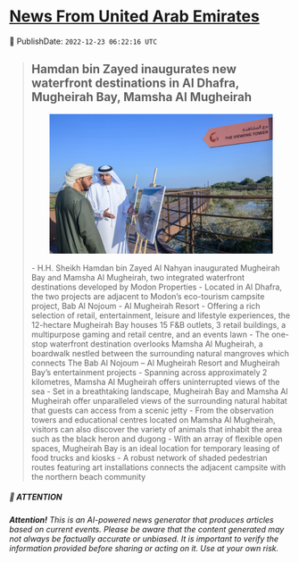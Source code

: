 [News From United Arab Emirates](https://github.com/UAE-Camel/News)
==========


📆 PublishDate: `2022-12-23 06:22:16 UTC`


> ## Hamdan bin Zayed inaugurates new waterfront destinations in Al Dhafra, Mugheirah Bay, Mamsha Al Mugheirah
><p align="center"><img height="250" src="https://github.com/UAE-Camel/News/raw/main/images/1395303113733.jpg"></p>
> - H.H. Sheikh Hamdan bin Zayed Al Nahyan inaugurated Mugheirah Bay and Mamsha Al Mugheirah, two integrated waterfront destinations developed by Modon Properties
> - Located in Al Dhafra, the two projects are adjacent to Modon’s eco-tourism campsite project, Bab Al Nojoum - Al Mugheirah Resort
> - Offering a rich selection of retail, entertainment, leisure and lifestyle experiences, the 12-hectare Mugheirah Bay houses 15 F&B outlets, 3 retail buildings, a multipurpose gaming and retail centre, and an events lawn
> - The one-stop waterfront destination overlooks Mamsha Al Mugheirah, a boardwalk nestled between the surrounding natural mangroves which connects The Bab Al Nojoum – Al Mugheirah Resort and Mugheirah Bay’s entertainment projects
> - Spanning across approximately 2 kilometres, Mamsha Al Mugheirah offers uninterrupted views of the sea
> - Set in a breathtaking landscape, Mugheirah Bay and Mamsha Al Mugheirah offer unparalleled views of the surrounding natural habitat that guests can access from a scenic jetty
> - From the observation towers and educational centres located on Mamsha Al Mugheirah, visitors can also discover the variety of animals that inhabit the area such as the black heron and dugong
> - With an array of flexible open spaces, Mugheirah Bay is an ideal location for temporary leasing of food trucks and kiosks
> - A robust network of shaded pedestrian routes featuring art installations connects the adjacent campsite with the northern beach community


##### 📝 ATTENTION

###### **Attention!** This is an AI-powered news generator that produces articles based on current events. Please be aware that the content generated may not always be factually accurate or unbiased. It is important to verify the information provided before sharing or acting on it. Use at your own risk.
